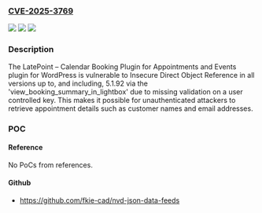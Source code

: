 ### [CVE-2025-3769](https://cve.mitre.org/cgi-bin/cvename.cgi?name=CVE-2025-3769)
![](https://img.shields.io/static/v1?label=Product&message=LatePoint%20%E2%80%93%20Calendar%20Booking%20Plugin%20for%20Appointments%20and%20Events&color=blue)
![](https://img.shields.io/static/v1?label=Version&message=*%3C%3D%205.1.92%20&color=brighgreen)
![](https://img.shields.io/static/v1?label=Vulnerability&message=CWE-639%20Authorization%20Bypass%20Through%20User-Controlled%20Key&color=brighgreen)

### Description

The LatePoint – Calendar Booking Plugin for Appointments and Events plugin for WordPress is vulnerable to Insecure Direct Object Reference in all versions up to, and including, 5.1.92 via the 'view_booking_summary_in_lightbox' due to missing validation on a user controlled key. This makes it possible for unauthenticated attackers to retrieve appointment details such as customer names and email addresses.

### POC

#### Reference
No PoCs from references.

#### Github
- https://github.com/fkie-cad/nvd-json-data-feeds

